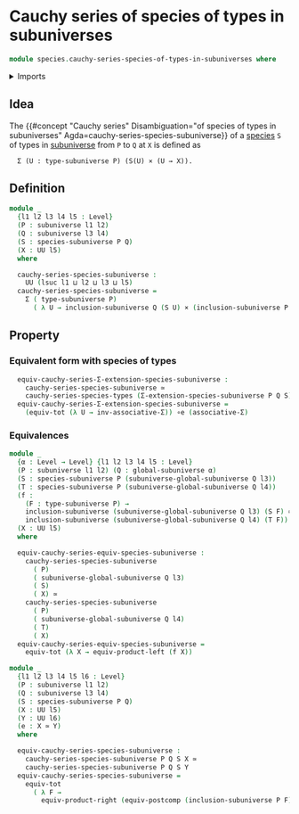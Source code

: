 # Cauchy series of species of types in subuniverses

```agda
module species.cauchy-series-species-of-types-in-subuniverses where
```

<details><summary>Imports</summary>

```agda
open import foundation.cartesian-product-types
open import foundation.dependent-pair-types
open import foundation.equivalences
open import foundation.functoriality-cartesian-product-types
open import foundation.functoriality-dependent-pair-types
open import foundation.global-subuniverses
open import foundation.postcomposition-functions
open import foundation.propositions
open import foundation.subuniverses
open import foundation.type-arithmetic-dependent-pair-types
open import foundation.universe-levels

open import species.cauchy-series-species-of-types
open import species.species-of-types-in-subuniverses
```

</details>

## Idea

The
{{#concept "Cauchy series" Disambiguation="of species of types in subuniverses" Agda=cauchy-series-species-subuniverse}}
of a [species](species.species-of-types-in-subuniverses.md) `S` of types in
[subuniverse](foundation.subuniverses.md) from `P` to `Q` at `X` is defined as

```text
  Σ (U : type-subuniverse P) (S(U) × (U → X)).
```

## Definition

```agda
module _
  {l1 l2 l3 l4 l5 : Level}
  (P : subuniverse l1 l2)
  (Q : subuniverse l3 l4)
  (S : species-subuniverse P Q)
  (X : UU l5)
  where

  cauchy-series-species-subuniverse :
    UU (lsuc l1 ⊔ l2 ⊔ l3 ⊔ l5)
  cauchy-series-species-subuniverse =
    Σ ( type-subuniverse P)
      ( λ U → inclusion-subuniverse Q (S U) × (inclusion-subuniverse P U → X))
```

## Property

### Equivalent form with species of types

```agda
  equiv-cauchy-series-Σ-extension-species-subuniverse :
    cauchy-series-species-subuniverse ≃
    cauchy-series-species-types (Σ-extension-species-subuniverse P Q S) X
  equiv-cauchy-series-Σ-extension-species-subuniverse =
    (equiv-tot (λ U → inv-associative-Σ)) ∘e (associative-Σ)
```

### Equivalences

```agda
module _
  {α : Level → Level} {l1 l2 l3 l4 l5 : Level}
  (P : subuniverse l1 l2) (Q : global-subuniverse α)
  (S : species-subuniverse P (subuniverse-global-subuniverse Q l3))
  (T : species-subuniverse P (subuniverse-global-subuniverse Q l4))
  (f :
    (F : type-subuniverse P) →
    inclusion-subuniverse (subuniverse-global-subuniverse Q l3) (S F) ≃
    inclusion-subuniverse (subuniverse-global-subuniverse Q l4) (T F))
  (X : UU l5)
  where

  equiv-cauchy-series-equiv-species-subuniverse :
    cauchy-series-species-subuniverse
      ( P)
      ( subuniverse-global-subuniverse Q l3)
      ( S)
      ( X) ≃
    cauchy-series-species-subuniverse
      ( P)
      ( subuniverse-global-subuniverse Q l4)
      ( T)
      ( X)
  equiv-cauchy-series-equiv-species-subuniverse =
    equiv-tot (λ X → equiv-product-left (f X))

module _
  {l1 l2 l3 l4 l5 l6 : Level}
  (P : subuniverse l1 l2)
  (Q : subuniverse l3 l4)
  (S : species-subuniverse P Q)
  (X : UU l5)
  (Y : UU l6)
  (e : X ≃ Y)
  where

  equiv-cauchy-series-species-subuniverse :
    cauchy-series-species-subuniverse P Q S X ≃
    cauchy-series-species-subuniverse P Q S Y
  equiv-cauchy-series-species-subuniverse =
    equiv-tot
      ( λ F →
        equiv-product-right (equiv-postcomp (inclusion-subuniverse P F) e))
```
